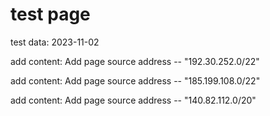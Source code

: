 # test page
test data: 2023-11-02 

add content: Add page source address -- "192.30.252.0/22"

add content: Add page source address -- "185.199.108.0/22"

add content: Add page source address -- "140.82.112.0/20"
